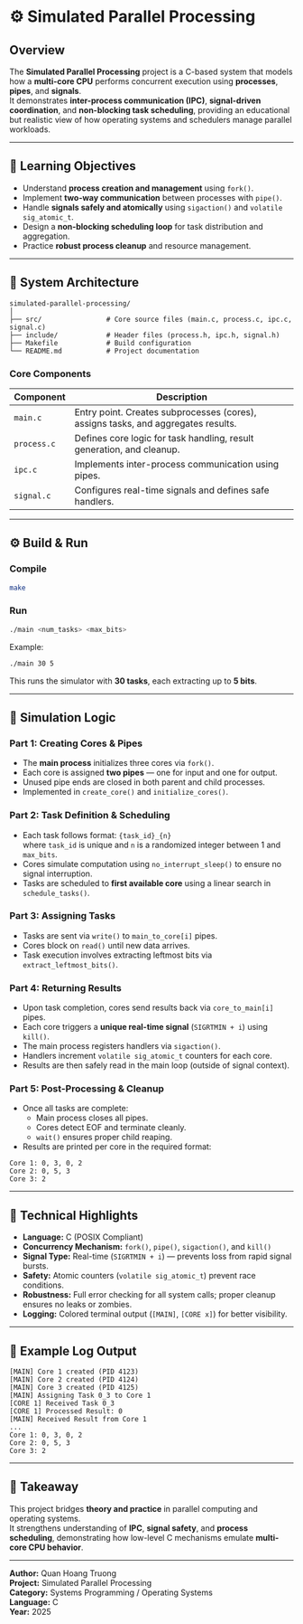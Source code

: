 # ⚙️ Simulated Parallel Processing

## Overview
The **Simulated Parallel Processing** project is a C-based system that models how a **multi-core CPU** performs concurrent execution using **processes**, **pipes**, and **signals**.  
It demonstrates **inter-process communication (IPC)**, **signal-driven coordination**, and **non-blocking task scheduling**, providing an educational but realistic view of how operating systems and schedulers manage parallel workloads.

---

## 🎯 Learning Objectives
- Understand **process creation and management** using `fork()`.
- Implement **two-way communication** between processes with `pipe()`.
- Handle **signals safely and atomically** using `sigaction()` and `volatile sig_atomic_t`.
- Design a **non-blocking scheduling loop** for task distribution and aggregation.
- Practice **robust process cleanup** and resource management.

---

## 🧩 System Architecture
```
simulated-parallel-processing/
│
├── src/                # Core source files (main.c, process.c, ipc.c, signal.c)
├── include/            # Header files (process.h, ipc.h, signal.h)
├── Makefile            # Build configuration
└── README.md           # Project documentation
```

### Core Components
| Component | Description |
|------------|-------------|
| `main.c` | Entry point. Creates subprocesses (cores), assigns tasks, and aggregates results. |
| `process.c` | Defines core logic for task handling, result generation, and cleanup. |
| `ipc.c` | Implements inter-process communication using pipes. |
| `signal.c` | Configures real-time signals and defines safe handlers. |

---

## ⚙️ Build & Run
### Compile
```bash
make
```
### Run
```bash
./main <num_tasks> <max_bits>
```
Example:
```bash
./main 30 5
```
This runs the simulator with **30 tasks**, each extracting up to **5 bits**.

---

## 🧠 Simulation Logic

### Part 1: Creating Cores & Pipes
- The **main process** initializes three cores via `fork()`.
- Each core is assigned **two pipes** — one for input and one for output.
- Unused pipe ends are closed in both parent and child processes.
- Implemented in `create_core()` and `initialize_cores()`.

### Part 2: Task Definition & Scheduling
- Each task follows format: `{task_id}_{n}`  
  where `task_id` is unique and `n` is a randomized integer between 1 and `max_bits`.
- Cores simulate computation using `no_interrupt_sleep()` to ensure no signal interruption.
- Tasks are scheduled to **first available core** using a linear search in `schedule_tasks()`.

### Part 3: Assigning Tasks
- Tasks are sent via `write()` to `main_to_core[i]` pipes.
- Cores block on `read()` until new data arrives.
- Task execution involves extracting leftmost bits via `extract_leftmost_bits()`.

### Part 4: Returning Results
- Upon task completion, cores send results back via `core_to_main[i]` pipes.
- Each core triggers a **unique real-time signal** (`SIGRTMIN + i`) using `kill()`.
- The main process registers handlers via `sigaction()`.
- Handlers increment `volatile sig_atomic_t` counters for each core.
- Results are then safely read in the main loop (outside of signal context).

### Part 5: Post-Processing & Cleanup
- Once all tasks are complete:
  - Main process closes all pipes.
  - Cores detect EOF and terminate cleanly.
  - `wait()` ensures proper child reaping.
- Results are printed per core in the required format:
```
Core 1: 0, 3, 0, 2
Core 2: 0, 5, 3
Core 3: 2
```

---

## 🧩 Technical Highlights
- **Language:** C (POSIX Compliant)
- **Concurrency Mechanism:** `fork()`, `pipe()`, `sigaction()`, and `kill()`
- **Signal Type:** Real-time (`SIGRTMIN + i`) — prevents loss from rapid signal bursts.
- **Safety:** Atomic counters (`volatile sig_atomic_t`) prevent race conditions.
- **Robustness:** Full error checking for all system calls; proper cleanup ensures no leaks or zombies.
- **Logging:** Colored terminal output (`[MAIN]`, `[CORE x]`) for better visibility.

---

## 🧪 Example Log Output
```
[MAIN] Core 1 created (PID 4123)
[MAIN] Core 2 created (PID 4124)
[MAIN] Core 3 created (PID 4125)
[MAIN] Assigning Task 0_3 to Core 1
[CORE 1] Received Task 0_3
[CORE 1] Processed Result: 0
[MAIN] Received Result from Core 1
...
Core 1: 0, 3, 0, 2
Core 2: 0, 5, 3
Core 3: 2
```

---

## 🚀 Takeaway
This project bridges **theory and practice** in parallel computing and operating systems.  
It strengthens understanding of **IPC**, **signal safety**, and **process scheduling**, demonstrating how low-level C mechanisms emulate **multi-core CPU behavior**.  

---

**Author:** Quan Hoang Truong  
**Project:** Simulated Parallel Processing  
**Category:** Systems Programming / Operating Systems  
**Language:** C  
**Year:** 2025
